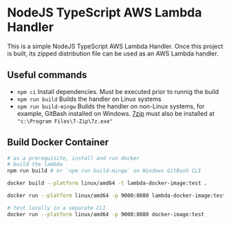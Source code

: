 # NodeJS TypeScript AWS Lambda Handler

This is a simple NodeJS TypeScript AWS Lambda Handler. Once this project is built, its zipped distribution file can be used as an AWS Lambda handler.

## Useful commands

- `npm ci` Install dependencies. Must be executed prior to runnig the build
- `npm run build` Builds the handler on Linux systems
- `npm run build-mingw` Builds the handler on non-Linux systems, for example, GitBash installed on Windows. [7zip](https://www.7-zip.org/) must also be installed at `"c:\Program Files\7-Zip\7z.exe"`

## Build Docker Container

```Bash
# as a prerequisite, install and run docker
# build the lambda
npm run build # or `npm run build-mingw` on Windows GitBash CLI

docker build --platform linux/amd64 -t lambda-docker-image:test .

docker run --platform linux/amd64 -p 9000:8080 lambda-docker-image:test

# test locally in a separate CLI
docker run --platform linux/amd64 -p 9000:8080 docker-image:test
```
